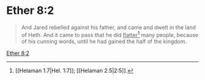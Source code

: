 # Ether 8:2

> And Jared rebelled against his father, and came and dwelt in the land of Heth. And it came to pass that he did <u>flatter</u>[^a] many people, because of his cunning words, until he had gained the half of the kingdom.

[Ether 8:2](https://www.churchofjesuschrist.org/study/scriptures/bofm/ether/8?lang=eng&id=p2#p2)


[^a]: [[Helaman 1.7|Hel. 1:7]]; [[Helaman 2.5|2:5]].  
